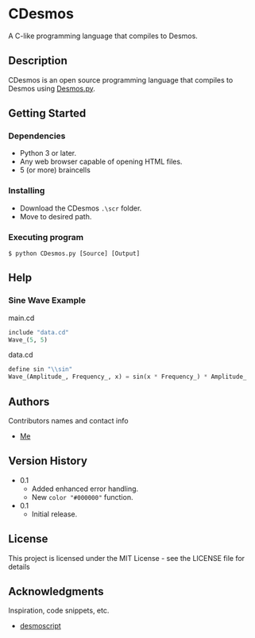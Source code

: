 # CDesmos

A C-like programming language that compiles to Desmos.

## Description

CDesmos is an open source programming language that compiles to Desmos using [Desmos.py]("https://github.com/4xvoid/Desmos.py").

## Getting Started

### Dependencies

* Python 3 or later.
* Any web browser capable of opening HTML files.
* 5 (or more) braincells

### Installing

* Download the CDesmos `.\scr` folder.
* Move to desired path.

### Executing program

```
$ python CDesmos.py [Source] [Output]
```

## Help

### Sine Wave Example

main.cd
```python
include "data.cd"
Wave_(5, 5)
```

data.cd
```python
define sin "\\sin"
Wave_(Amplitude_, Frequency_, x) = sin(x * Frequency_) * Amplitude_
```

## Authors

Contributors names and contact info

* [Me]("https://github.com/4xvoid/")

## Version History

* 0.1
    * Added enhanced error handling.
    * New `color "#000000"` function.
* 0.1
    * Initial release.

## License

This project is licensed under the MIT License - see the LICENSE file for details

## Acknowledgments

Inspiration, code snippets, etc.
* [desmoscript](https://github.com/radian628/desmoscript)
